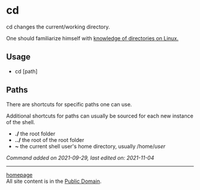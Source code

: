 # cd
cd changes the current/working directory.

One should familiarize himself with [knowledge of directories on Linux.](../guides/directories.html)

## Usage
- cd [path]

## Paths
There are shortcuts for specific paths one can use.

Additional shortcuts for paths can usually be sourced for each new instance of the shell.
    
- **./** the root folder
- **../** the root of the root folder
- **~** the current shell user's home directory, usually /home/*user*

*Command added on 2021-09-29, last edited on: 2021-11-04*

---

[homepage](../index.html)\
All site content is in the [Public Domain](http://unlicense.org/).

